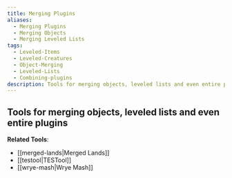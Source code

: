 ```yaml
---
title: Merging Plugins
aliases:
  - Merging Plugins
  - Merging Objects
  - Merging Leveled Lists
tags:
  - Leveled-Items
  - Leveled-Creatures
  - Object-Merging
  - Leveled-Lists
  - Combining-plugins
description: Tools for merging objects, leveled lists and even entire plugins
---
```

## Tools for merging objects, leveled lists and even entire plugins

**Related Tools**:
- [[merged-lands|Merged Lands]]
- [[testool|TESTool]]
- [[wrye-mash|Wrye Mash]]

